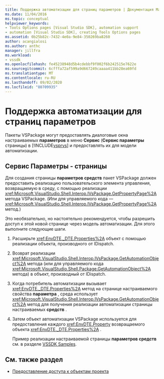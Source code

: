 ```yaml
---
title: Поддержка автоматизации для страниц параметров | Документация Майкрософт
ms.date: 11/04/2016
ms.topic: conceptual
helpviewer_keywords:
- Tools Options pages [Visual Studio SDK], automation support
- automation [Visual Studio SDK], creating Tools Options pages
ms.assetid: 0b25b82c-7432-4e0a-9e84-350269ba8260
author: acangialosi
ms.author: anthc
manager: jillfra
ms.workload:
- vssdk
ms.openlocfilehash: fe45238948d5b4cdebbf9f002f6b242515e7622e
ms.sourcegitcommit: 6cfffa72af599a9d667249caaaa411bb28ea69fd
ms.translationtype: MT
ms.contentlocale: ru-RU
ms.lasthandoff: 09/02/2020
ms.locfileid: "80709935"
---
```

# <a name="automation-support-for-options-pages"></a>Поддержка автоматизации для страниц параметров
Пакеты VSPackage могут предоставлять диалоговые окна настраиваемых **параметров** в меню **Сервис** (**Сервис параметры** страницы) в [!INCLUDE[vsprvs](../../code-quality/includes/vsprvs_md.md)] и предоставлять их для модели автоматизации.

## <a name="tools-options-pages"></a>Сервис Параметры - страницы
 Для создания страницы **параметров средств** пакет VSPackage должен предоставить реализацию пользовательского элемента управления, возвращаемую в среду, с помощью реализации <xref:Microsoft.VisualStudio.Shell.Interop.IVsPackage.GetPropertyPage%2A> метода VSPackage. (Или для управляемого кода — <xref:Microsoft.VisualStudio.Shell.Interop.IVsPackage.GetPropertyPage%2A> метод.)

 Это необязательно, но настоятельно рекомендуется, чтобы разрешить доступ к этой новой странице через модель автоматизации. Для этого выполните следующие шаги.

1. Расширьте <xref:EnvDTE._DTE.Properties%2A> объект с помощью реализации объекта, производного от IDispatch.

2. Возврат реализации <xref:Microsoft.VisualStudio.Shell.Interop.IVsPackage.GetAutomationObject%2A> метода (или для управляемого кода <xref:Microsoft.VisualStudio.Shell.Package.GetAutomationObject%2A> метода) в объект, производный от IDispatch.

3. Когда потребитель автоматизации вызывает <xref:EnvDTE._DTE.Properties%2A> метод на странице настраиваемого свойства **параметра** , среда использует <xref:Microsoft.VisualStudio.Shell.Interop.IVsPackage.GetAutomationObject%2A> метод для получения реализации автоматизации страницы настраиваемых **средств** .

4. Затем объект автоматизации VSPackage используется для предоставления каждого <xref:EnvDTE.Property> возвращаемого объекта <xref:EnvDTE._DTE.Properties%2A> .

   Пример реализации настраиваемой страницы **параметров средств** см. в разделе [VSSDK Samples](https://github.com/Microsoft/VSSDK-Extensibility-Samples).

## <a name="see-also"></a>См. также раздел
- [Предоставление доступа к объектам проекта](../../extensibility/internals/exposing-project-objects.md)
